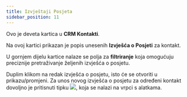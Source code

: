 ```yaml
---
title: Izvještaji Posjeta
sidebar_position: 11
---
```


Ovo je deveta kartica u **CRM Kontakti**.

Na ovoj kartici prikazan je popis unesenih **Izvješća o Posjeti** za kontakt.

U gornjem dijelu kartice nalaze se polja za **filtriranje** koja omogućuju preciznije pretraživanje željenih izvješća o posjetu.

Duplim klikom na redak izvješća o posjetu, isto će se otvoriti u prikazu/promjeni. Za unos novog izvješća o posjetu za određeni kontakt dovoljno je pritisnuti tipku ![](/img/neutral/common/new-visit-report.png), koja se nalazi na vrpci s alatkama.
